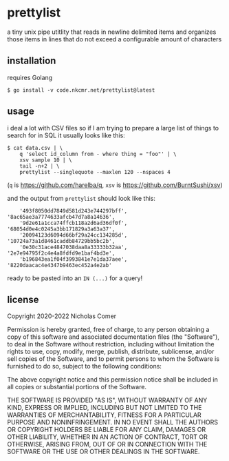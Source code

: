 # prettylist

a tiny unix pipe utitlity that reads in newline delimited items and organizes those items in lines that do not exceed a configurable amount of characters

## installation

requires Golang

```
$ go install -v code.nkcmr.net/prettylist@latest
```

## usage

i deal a lot with CSV files so if I am trying to prepare a large list of things to search for in SQL it usually looks like this:

```
$ cat data.csv | \
	q 'select id_column from - where thing = "foo"' | \
	xsv sample 10 | \
	tail -n+2 | \
	prettylist --singlequote --maxlen 120 --nspaces 4
```

(`q` is https://github.com/harelba/q, `xsv` is https://github.com/BurntSushi/xsv)

and the output from `prettylist` should look like this:

```
    '493f8050dd7849d581d243e744297bff', '8ac65ae3a7774633afcb47d7a8a14636',
    '9d2e61a1cca74ffcb118a2d6ad36df0f', '68054d0e4c0245a3bb171829a3a63a37',
    '20094123d6094d66bf29a24cc134285d', '10724a73a1d8461caddb84729bb5bc2b',
    '0e30c31ace4847038daa8a33333b32aa', '2e7e94795f2c4e4a8fdfd9e1baf4bd3e',
    'b196843ea1f04f3993841e7e1da37aee', '8220daacac4e4347b9463ec452a4e2ab'
```

ready to be pasted into an `IN (...)` for a query!

## license

Copyright 2020-2022 Nicholas Comer

Permission is hereby granted, free of charge, to any person obtaining a copy of this software and associated documentation files (the "Software"), to deal in the Software without restriction, including without limitation the rights to use, copy, modify, merge, publish, distribute, sublicense, and/or sell copies of the Software, and to permit persons to whom the Software is furnished to do so, subject to the following conditions:

The above copyright notice and this permission notice shall be included in all copies or substantial portions of the Software.

THE SOFTWARE IS PROVIDED "AS IS", WITHOUT WARRANTY OF ANY KIND, EXPRESS OR IMPLIED, INCLUDING BUT NOT LIMITED TO THE WARRANTIES OF MERCHANTABILITY, FITNESS FOR A PARTICULAR PURPOSE AND NONINFRINGEMENT. IN NO EVENT SHALL THE AUTHORS OR COPYRIGHT HOLDERS BE LIABLE FOR ANY CLAIM, DAMAGES OR OTHER LIABILITY, WHETHER IN AN ACTION OF CONTRACT, TORT OR OTHERWISE, ARISING FROM, OUT OF OR IN CONNECTION WITH THE SOFTWARE OR THE USE OR OTHER DEALINGS IN THE SOFTWARE.
